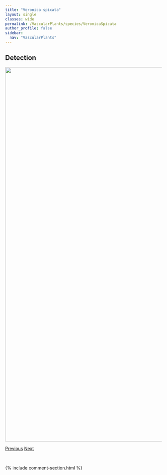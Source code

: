 ```yaml
---
title: "Veronica spicata"
layout: single
classes: wide
permalink: /VascularPlants/species/VeronicaSpicata
author_profile: false
sidebar:
  nav: "VascularPlants"
---
```


<h2>Detection</h2>

<a href="https://drive.google.com/uc?export=view&id=1zdZSc-MXvdx2Pm5lBCiU-zg5bivuh0yv">
<img src="https://drive.google.com/uc?export=view&id=1zdZSc-MXvdx2Pm5lBCiU-zg5bivuh0yv" height = "1200" width = "800">
</a>


<a href="/DevelopmentWebsite/VascularPlants/species/VeronicaSerpyllifolia" class="pagination--pager" title="Veronica serpyllifolia">Previous</a> <a href="/DevelopmentWebsite/VascularPlants/species/VeronicaWormskjoldii" class="pagination--pager" title="Veronica wormskjoldii">Next</a>

<p>&nbsp;</p>

{% include comment-section.html %}
